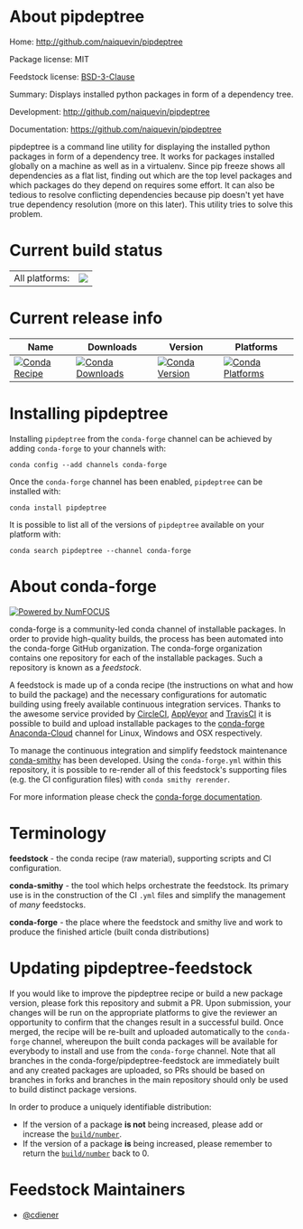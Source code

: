 About pipdeptree
================

Home: http://github.com/naiquevin/pipdeptree

Package license: MIT

Feedstock license: [BSD-3-Clause](https://github.com/conda-forge/pipdeptree-feedstock/blob/master/LICENSE.txt)

Summary: Displays installed python packages in form of a dependency tree.

Development: http://github.com/naiquevin/pipdeptree

Documentation: https://github.com/naiquevin/pipdeptree

pipdeptree is a command line utility for displaying the
installed python packages in form of a dependency tree. It works for packages
installed globally on a machine as well as in a virtualenv. Since pip freeze
shows all dependencies as a flat list, finding out which are the top level
packages and which packages do they depend on requires some effort. It can also
be tedious to resolve conflicting dependencies because pip doesn't yet have
true dependency resolution (more on this later). This utility tries to solve
this problem.


Current build status
====================


<table><tr><td>All platforms:</td>
    <td>
      <a href="https://dev.azure.com/conda-forge/feedstock-builds/_build/latest?definitionId=7283&branchName=master">
        <img src="https://dev.azure.com/conda-forge/feedstock-builds/_apis/build/status/pipdeptree-feedstock?branchName=master">
      </a>
    </td>
  </tr>
</table>

Current release info
====================

| Name | Downloads | Version | Platforms |
| --- | --- | --- | --- |
| [![Conda Recipe](https://img.shields.io/badge/recipe-pipdeptree-green.svg)](https://anaconda.org/conda-forge/pipdeptree) | [![Conda Downloads](https://img.shields.io/conda/dn/conda-forge/pipdeptree.svg)](https://anaconda.org/conda-forge/pipdeptree) | [![Conda Version](https://img.shields.io/conda/vn/conda-forge/pipdeptree.svg)](https://anaconda.org/conda-forge/pipdeptree) | [![Conda Platforms](https://img.shields.io/conda/pn/conda-forge/pipdeptree.svg)](https://anaconda.org/conda-forge/pipdeptree) |

Installing pipdeptree
=====================

Installing `pipdeptree` from the `conda-forge` channel can be achieved by adding `conda-forge` to your channels with:

```
conda config --add channels conda-forge
```

Once the `conda-forge` channel has been enabled, `pipdeptree` can be installed with:

```
conda install pipdeptree
```

It is possible to list all of the versions of `pipdeptree` available on your platform with:

```
conda search pipdeptree --channel conda-forge
```


About conda-forge
=================

[![Powered by NumFOCUS](https://img.shields.io/badge/powered%20by-NumFOCUS-orange.svg?style=flat&colorA=E1523D&colorB=007D8A)](http://numfocus.org)

conda-forge is a community-led conda channel of installable packages.
In order to provide high-quality builds, the process has been automated into the
conda-forge GitHub organization. The conda-forge organization contains one repository
for each of the installable packages. Such a repository is known as a *feedstock*.

A feedstock is made up of a conda recipe (the instructions on what and how to build
the package) and the necessary configurations for automatic building using freely
available continuous integration services. Thanks to the awesome service provided by
[CircleCI](https://circleci.com/), [AppVeyor](https://www.appveyor.com/)
and [TravisCI](https://travis-ci.com/) it is possible to build and upload installable
packages to the [conda-forge](https://anaconda.org/conda-forge)
[Anaconda-Cloud](https://anaconda.org/) channel for Linux, Windows and OSX respectively.

To manage the continuous integration and simplify feedstock maintenance
[conda-smithy](https://github.com/conda-forge/conda-smithy) has been developed.
Using the ``conda-forge.yml`` within this repository, it is possible to re-render all of
this feedstock's supporting files (e.g. the CI configuration files) with ``conda smithy rerender``.

For more information please check the [conda-forge documentation](https://conda-forge.org/docs/).

Terminology
===========

**feedstock** - the conda recipe (raw material), supporting scripts and CI configuration.

**conda-smithy** - the tool which helps orchestrate the feedstock.
                   Its primary use is in the construction of the CI ``.yml`` files
                   and simplify the management of *many* feedstocks.

**conda-forge** - the place where the feedstock and smithy live and work to
                  produce the finished article (built conda distributions)


Updating pipdeptree-feedstock
=============================

If you would like to improve the pipdeptree recipe or build a new
package version, please fork this repository and submit a PR. Upon submission,
your changes will be run on the appropriate platforms to give the reviewer an
opportunity to confirm that the changes result in a successful build. Once
merged, the recipe will be re-built and uploaded automatically to the
`conda-forge` channel, whereupon the built conda packages will be available for
everybody to install and use from the `conda-forge` channel.
Note that all branches in the conda-forge/pipdeptree-feedstock are
immediately built and any created packages are uploaded, so PRs should be based
on branches in forks and branches in the main repository should only be used to
build distinct package versions.

In order to produce a uniquely identifiable distribution:
 * If the version of a package **is not** being increased, please add or increase
   the [``build/number``](https://conda.io/docs/user-guide/tasks/build-packages/define-metadata.html#build-number-and-string).
 * If the version of a package **is** being increased, please remember to return
   the [``build/number``](https://conda.io/docs/user-guide/tasks/build-packages/define-metadata.html#build-number-and-string)
   back to 0.

Feedstock Maintainers
=====================

* [@cdiener](https://github.com/cdiener/)

